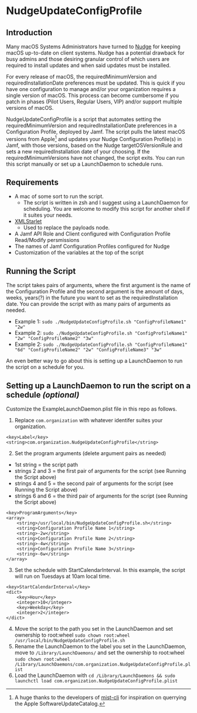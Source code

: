 # NudgeUpdateConfigProfile

## Introduction
Many macOS Systems Administrators have turned to [Nudge](https://github.com/macadmins/nudge) for keeping macOS up-to-date on client systems. Nudge has a potential drawback for busy admins and those desiring granular control of which users are required to install updates and when said updates must be installed.

For every release of macOS, the requiredMinimumVersion and requiredInstallationDate preferences must be updated. This is quick if you have one configuration to manage and/or your organization requires a single version of macOS. This process can become cumbersome if you patch in phases (Pilot Users, Regular Users, VIP) and/or support multiple versions of macOS.

NudgeUpdateConfigProfile is a script that automates setting the requiredMinimumVersion and requiredInstallationDate preferences in a Configuration Profile, deployed by Jamf. The script pulls the latest macOS versions from Apple[^1] and updates your Nudge Configuration Profile(s) in Jamf, with those versions, based on the Nudge targetOSVersionRule and sets a new requiredInstallation date of your choosing. If the requiredMinimumVersions have not changed, the script exits. You can run this script manually or set up a LaunchDaemon to schedule runs.

[^1]: A huge thanks to the developers of [mist-cli](https://github.com/ninxsoft/mist-cli) for inspiration on querrying the Apple SoftwareUpdateCatalog.

## Requirements
- A mac of some sort to run the script.
  - The script is written in zsh and I suggest using a LaunchDaemon for scheduling. You are welcome to modify this script for another shell if it suites your needs.
- [XMLStarlet](https://xmlstar.sourceforge.net/)
  - Used to replace the payloads node.
- A Jamf API Role and Client configured with Configuration Profile Read/Modify persmissions
- The names of Jamf Configuration Profiles configured for Nudge
- Customization of the variables at the top of the script

## Running the Script
The script takes pairs of arguments, where the first argument is the name of the Configuration Profile and the second argument is the amount of days, weeks, years(?) in the future you want to set as the requiredInstallation date. You can provide the script with as many pairs of arguments as needed.
- Example 1: `sudo ./NudgeUpdateConfigProfile.sh "ConfigProfileName1" "2w"`
- Example 2: `sudo ./NudgeUpdateConfigProfile.sh "ConfigProfileName1" "2w" "ConfigProfileName2" "3w"`
- Example 2: `sudo ./NudgeUpdateConfigProfile.sh "ConfigProfileName1" "6d" "ConfigProfileName2" "2w" "ConfigProfileName3" "3w"`

An even better way to go about this is setting up a LaunchDaemon to run the script on a schedule for you.

## Setting up a LaunchDaemon to run the script on a schedule *(optional)*
Customize the ExampleLaunchDaemon.plist file in this repo as follows.

1. Replace `com.organization` with whatever identifer suites your organization.
```
<key>Label</key>
<string>com.organization.NudgeUpdateConfigProfile</string>
```
2. Set the program arguments (delete argument pairs as needed)
  - 1st string = the script path
  - strings 2 and 3 = the first pair of arguments for the script (see Running the Script above)
  - strings 4 and 5 = the second pair of arguments for the script (see Running the Script above)
  - strings 6 and 6 = the third pair of arguments for the script (see Running the Script above)

```
<key>ProgramArguments</key>
<array>
	<string>/usr/local/bin/NudgeUpdateConfigProfile.sh</string>
	<string>Configuration Profile Name 1</string>
	<string>-2w</string>
	<string>Configuration Profile Name 2</string>
	<string>-4w</string>
	<string>Configuration Profile Name 3</string>
	<string>-6w</string>
</array>
```
3. Set the schedule with StartCalendarInterval. In this example, the script will run on Tuesdays at 10am local time.
```
<key>StartCalendarInterval</key>
<dict>
	<key>Hour</key>
	<integer>10</integer>
	<key>Weekday</key>
	<integer>2</integer>
</dict>
```
4. Move the script to the path you set in the LaunchDaemon and set ownership to root:wheel `sudo chown root:wheel /usr/local/bin/NudgeUpdateConfigProfile.sh`
5. Rename the LaunchDaemon to the label you set in the LaunchDaemon, move to `/Library/LaunchDaemons/` and set the ownership to root:wheel `sudo chown root:wheel /Library/LaunchDaemons/com.organization.NudgeUpdateConfigProfile.plist`
6. Load the LaunchDaemon with `cd /Library/LaunchDaemons && sudo launchctl load com.organization.NudgeUpdateConfigProfile.plist`

